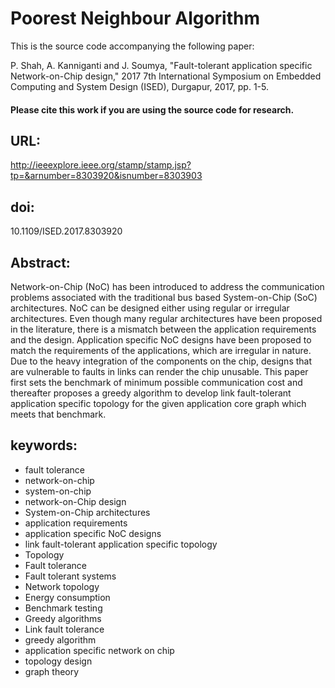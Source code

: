 # Poorest Neighbour Algorithm
This is the source code accompanying the following paper:

P. Shah, A. Kanniganti and J. Soumya, "Fault-tolerant application specific Network-on-Chip design," 2017 7th International Symposium on Embedded Computing and System Design (ISED), Durgapur, 2017, pp. 1-5.
#### Please cite this work if you are using the source code for research.

## URL: 
http://ieeexplore.ieee.org/stamp/stamp.jsp?tp=&arnumber=8303920&isnumber=8303903
## doi: 
10.1109/ISED.2017.8303920

## Abstract: 
Network-on-Chip (NoC) has been introduced to address the communication problems associated with the traditional bus based System-on-Chip (SoC) architectures. NoC can be designed either using regular or irregular architectures. Even though many regular architectures have been proposed in the literature, there is a mismatch between the application requirements and the design. Application specific NoC designs have been proposed to match the requirements of the applications, which are irregular in nature. Due to the heavy integration of the components on the chip, designs that are vulnerable to faults in links can render the chip unusable. This paper first sets the benchmark of minimum possible communication cost and thereafter proposes a greedy algorithm to develop link fault-tolerant application specific topology for the given application core graph which meets that benchmark.

## keywords: 
- fault tolerance
- network-on-chip
- system-on-chip
- network-on-Chip design
- System-on-Chip architectures
- application requirements
- application specific NoC designs
- link fault-tolerant application specific topology
- Topology
- Fault tolerance
- Fault tolerant systems
- Network topology
- Energy consumption
- Benchmark testing
- Greedy algorithms
- Link fault tolerance
- greedy algorithm
- application specific network on chip
- topology design
- graph theory
